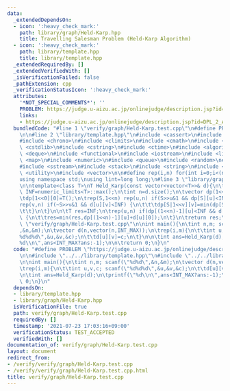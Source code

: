 ```yaml
---
data:
  _extendedDependsOn:
  - icon: ':heavy_check_mark:'
    path: library/graph/Held-Karp.hpp
    title: Travelling Salesman Problem (Held-Karp Algorithm)
  - icon: ':heavy_check_mark:'
    path: library/template.hpp
    title: library/template.hpp
  _extendedRequiredBy: []
  _extendedVerifiedWith: []
  _isVerificationFailed: false
  _pathExtension: cpp
  _verificationStatusIcon: ':heavy_check_mark:'
  attributes:
    '*NOT_SPECIAL_COMMENTS*': ''
    PROBLEM: https://judge.u-aizu.ac.jp/onlinejudge/description.jsp?id=DPL_2_A
    links:
    - https://judge.u-aizu.ac.jp/onlinejudge/description.jsp?id=DPL_2_A
  bundledCode: "#line 1 \"verify/graph/Held-Karp.test.cpp\"\n#define PROBLEM \"https://judge.u-aizu.ac.jp/onlinejudge/description.jsp?id=DPL_2_A\"\
    \n\n#line 2 \"library/template.hpp\"\n#include <cassert>\n#include <cctype>\n\
    #include <chrono>\n#include <climits>\n#include <cmath>\n#include <cstdio>\n#include\
    \ <cstdlib>\n#include <cstring>\n#include <ctime>\n#include <algorithm>\n#include\
    \ <deque>\n#include <functional>\n#include <iostream>\n#include <limits>\n#include\
    \ <map>\n#include <numeric>\n#include <queue>\n#include <random>\n#include <set>\n\
    #include <sstream>\n#include <stack>\n#include <string>\n#include <tuple>\n#include\
    \ <utility>\n#include <vector>\n\n#define rep(i,n) for(int i=0;i<(n);i++)\n\n\
    using namespace std;\nusing lint=long long;\n#line 3 \"library/graph/Held-Karp.hpp\"\
    \n\ntemplate<class T>\nT Held_Karp(const vector<vector<T>>& d){\n\tconstexpr T\
    \ INF=numeric_limits<T>::max();\n\tint n=d.size();\n\tvector dp(1<<n,vector(n,INF));\n\
    \tdp[1<<0][0]=T();\n\trep(S,1<<n) rep(u,n) if(S>>u&1 && dp[S][u]<INF) {\n\t\t\
    rep(v,n) if(~S>>v&1 && d[u][v]<INF) {\n\t\t\tdp[S|1<<v][v]=min(dp[S|1<<v][v],dp[S][u]+d[u][v]);\n\
    \t\t}\n\t}\n\n\tT res=INF;\n\trep(u,n) if(dp[(1<<n)-1][u]<INF && d[u][0]<INF)\
    \ {\n\t\tres=min(res,dp[(1<<n)-1][u]+d[u][0]);\n\t}\n\treturn res;\n}\n#line 5\
    \ \"verify/graph/Held-Karp.test.cpp\"\n\nint main(){\n\tint n,m; scanf(\"%d%d\"\
    ,&n,&m);\n\tvector d(n,vector(n,INT_MAX));\n\trep(i,m){\n\t\tint u,v,c; scanf(\"\
    %d%d%d\",&u,&v,&c);\n\t\td[u][v]=c;\n\t}\n\n\tint ans=Held_Karp(d);\n\tprintf(\"\
    %d\\n\",ans<INT_MAX?ans:-1);\n\n\treturn 0;\n}\n"
  code: "#define PROBLEM \"https://judge.u-aizu.ac.jp/onlinejudge/description.jsp?id=DPL_2_A\"\
    \n\n#include \"../../library/template.hpp\"\n#include \"../../library/graph/Held-Karp.hpp\"\
    \n\nint main(){\n\tint n,m; scanf(\"%d%d\",&n,&m);\n\tvector d(n,vector(n,INT_MAX));\n\
    \trep(i,m){\n\t\tint u,v,c; scanf(\"%d%d%d\",&u,&v,&c);\n\t\td[u][v]=c;\n\t}\n\
    \n\tint ans=Held_Karp(d);\n\tprintf(\"%d\\n\",ans<INT_MAX?ans:-1);\n\n\treturn\
    \ 0;\n}\n"
  dependsOn:
  - library/template.hpp
  - library/graph/Held-Karp.hpp
  isVerificationFile: true
  path: verify/graph/Held-Karp.test.cpp
  requiredBy: []
  timestamp: '2021-07-23 17:03:16+09:00'
  verificationStatus: TEST_ACCEPTED
  verifiedWith: []
documentation_of: verify/graph/Held-Karp.test.cpp
layout: document
redirect_from:
- /verify/verify/graph/Held-Karp.test.cpp
- /verify/verify/graph/Held-Karp.test.cpp.html
title: verify/graph/Held-Karp.test.cpp
---
```

